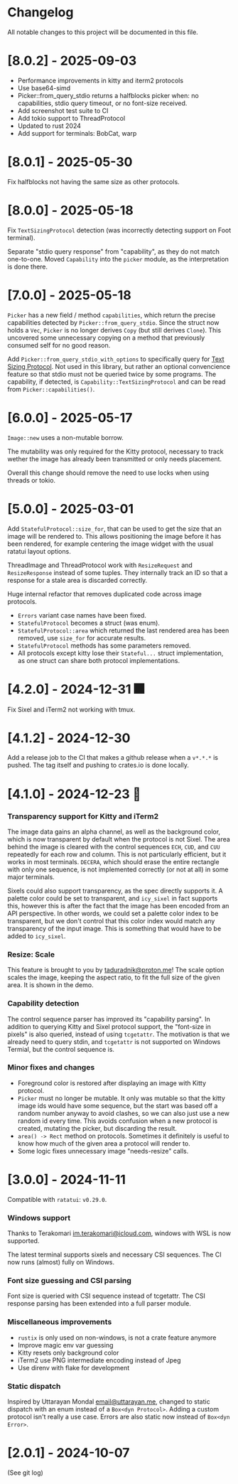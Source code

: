 # Changelog

All notable changes to this project will be documented in this file.

# [8.0.2] - 2025-09-03

* Performance improvements in kitty and iterm2 protocols
* Use base64-simd
* Picker::from_query_stdio returns a halfblocks picker when: no capabilities, stdio query 
  timeout, or no font-size received.
* Add screenshot test suite to CI
* Add tokio support to ThreadProtocol
* Updated to rust 2024
* Add support for terminals: BobCat, warp

# [8.0.1] - 2025-05-30

Fix halfblocks not having the same size as other protocols.

# [8.0.0] - 2025-05-18

Fix `TextSizingProtocol` detection (was incorrectly detecting support on Foot terminal).

Separate "stdio query response" from "capability", as they do not match one-to-one.
Moved `Capability` into the `picker` module, as the interpretation is done there.

# [7.0.0] - 2025-05-18

`Picker` has a new field / method `capabilities`, which return the precise capabilities detected by `Picker::from_query_stdio`.
Since the struct now holds a `Vec`, `Picker` is no longer derives `Copy` (but still derives `Clone`).
This uncovered some unnecessary copying on a method that previously consumed self for no good reason.

Add `Picker::from_query_stdio_with_options` to specifically query for [Text Sizing Protocol](https://sw.kovidgoyal.net/kitty/text-sizing-protocol/#detecting-if-the-terminal-supports-this-protocol).
Not used in this library, but rather an optional convencience feature so that stdio must not be queried twice by some programs.
The capability, if detected, is `Capability::TextSizingProtocol` and can be read from `Picker::capabilities()`.

# [6.0.0] - 2025-05-17

`Image::new` uses a non-mutable borrow.

The mutability was only required for the Kitty protocol, necessary to track wether the image has already been transmitted or only needs placement.

Overall this change should remove the need to use locks when using threads or tokio.

# [5.0.0] - 2025-03-01

Add `StatefulProtocol::size_for`, that can be used to get the size that an image will be rendered to.
This allows positioning the image before it has been rendered, for example centering the image widget with the usual ratatui layout options.

ThreadImage and ThreadProtocol work with `ResizeRequest` and `ResizeResponse` instead of some tuples.
They internally track an ID so that a response for a stale area is discarded correctly.

Huge internal refactor that removes duplicated code across image protocols.

- `Errors` variant case names have been fixed.
- `StatefulProtocol` becomes a struct (was enum).
- `StatefulProtocol::area` which returned the last rendered area has been removed, use `size_for` for accurate results.
- `StatefulProtocol` methods has some parameters removed.
- All protocols except kitty lose their `Stateful...` struct implementation, as one struct can share both protocol implementations.

# [4.2.0] - 2024-12-31 🎆

Fix Sixel and iTerm2 not working with tmux.

# [4.1.2] - 2024-12-30

Add a release job to the CI that makes a github release when a `v*.*.*` is pushed.
The tag itself and pushing to crates.io is done locally.

# [4.1.0] - 2024-12-23 🎄

### Transparency support for Kitty and iTerm2

The image data gains an alpha channel, as well as the background color, which is now transparent by default when the protocol is not Sixel.
The area behind the image is cleared with the control sequences `ECH`, `CUD`, and `CUU` repeatedly for each row and column.
This is not particularly efficient, but it works in most terminals.
`DECERA`, which should erase the entire rectangle with only one sequence, is not implemented correctly (or not at all) in some major terminals.

Sixels could also support transparency, as the spec directly supports it.
A palette color could be set to transparent, and `icy_sixel` in fact supports this, however this is after the fact that the image has been encoded from an API perspective.
In other words, we could set a palette color index to be transparent, but we don't control that this color index would match any transparency of the input image.
This is something that would have to be added to `icy_sixel`.

### Resize: Scale

This feature is brought to you by <taduradnik@proton.me>!
The scale option scales the image, keeping the aspect ratio, to fit the full size of the given area.
It is shown in the demo.

### Capability detection

The control sequence parser has improved its "capability parsing".
In addition to querying Kitty and Sixel protocol support, the "font-size in pixels" is also queried, instead of using `tcgetattr`.
The motivation is that we already need to query stdin, and `tcgetattr` is not supported on Windows Termial, but the control sequence is.

### Minor fixes and changes

- Foreground color is restored after displaying an image with Kitty protocol.
- `Picker` must no longer be mutable.
  It only was mutable so that the kitty image ids would have some sequence, but the start was based off a random number anyway to avoid clashes, so we can also just use a new random id every time.
  This avoids confusion when a new protocol is created, mutating the picker, but discarding the result.
- `area() -> Rect` method on protocols.
  Sometimes it definitely is useful to know how much of the given area a protocol will render to.
- Some logic fixes unnecessary image "needs-resize" calls.

# [3.0.0] - 2024-11-11

Compatible with `ratatui`: `v0.29.0`.

### Windows support

Thanks to Terakomari <im.terakomari@icloud.com>, windows with WSL is now supported.

The latest terminal supports sixels and necessary CSI sequences.
The CI now runs (almost) fully on Windows.

### Font size guessing and CSI parsing

Font size is queried with CSI sequence instead of tcgetattr.
The CSI response parsing has been extended into a full parser module.

### Miscellaneous improvements

- `rustix` is only used on non-windows, is not a crate feature anymore
- Improve magic env var guessing
- Kitty resets only background color
- iTerm2 use PNG intermediate encoding instead of Jpeg
- Use direnv with flake for development

### Static dispatch

Inspired by Uttarayan Mondal <email@uttarayan.me>, changed to static dispatch with an enum instead of a `Box<dyn Protocol>`.
Adding a custom protocol isn't really a use case. Errors are also static now instead of `Box<dyn Error>`.

# [2.0.1] - 2024-10-07

(See git log)

